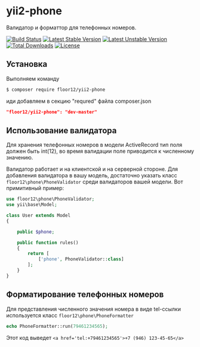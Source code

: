 # yii2-phone

Валидатор и форматтор для телефонных номеров.

[![Build Status](https://travis-ci.org/floor12/yii2-phone.svg?branch=master)](https://travis-ci.org/floor12/yii2-phone)
[![Latest Stable Version](https://poser.pugx.org/floor12/yii2-phone/v/stable)](https://packagist.org/packages/floor12/yii2-phone)
[![Latest Unstable Version](https://poser.pugx.org/floor12/yii2-phone/v/unstable)](https://packagist.org/packages/floor12/yii2-phone)
[![Total Downloads](https://poser.pugx.org/floor12/yii2-phone/downloads)](https://packagist.org/packages/floor12/yii2-phone)
[![License](https://poser.pugx.org/floor12/yii2-phone/license)](https://packagist.org/packages/floor12/yii2-phone)

Установка
------------

Выполняем команду
```bash
$ composer require floor12/yii2-phone
```

иди добавляем в секцию "requred" файла composer.json
```json
"floor12/yii2-phone": "dev-master"
```

Использование валидатора
------------

Для хранения телефонных номеров в модели ActiveRecord тип поля должен быть int(12), 
во время валидации поле приводится к численному значению.  


Валидатор работает и на клиентской и на серверной стороне.
Для добавления валидатора в вашу модель, достаточно указать класс `floor12\phone\PhoneValidator` среди валидаторов вашей модели.
Вот примитивный пример:

```php
use floor12\phone\PhoneValidator;
use yii\base\Model;

class User extends Model
{

    public $phone;

    public function rules()
    {
        return [
            ['phone', PhoneValidator::class]
        ];
    }
}
``` 


Форматирование телефонных номеров
------------

Для представления численного значения номера в виде tel-ссылки используется класс `floor12\phone\PhoneFormatter`

```php
echo PhoneFormatter::run(79461234565);
``` 

Этот код выведет  `<a href='tel:+79461234565'>+7 (946) 123-45-65</a>`



